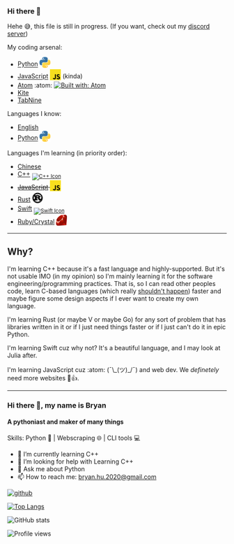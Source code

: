 ### Hi there 👋

Hehe :sweat_smile:, this file is still in progress. (If you want, check out my [discord server](https://discord.gg/7YHfbBUh4n))

My coding arsenal:

 - [Python](https://www.python.org/ "Python's website") <a href="https://www.python.org/" title="Python's website"><sub><img src="python-logo.svg" alt="Python's logo" width="25" height="25"></sub></a> <!--Will change to assets/images/logos/python-logo.svg-->
 - [JavaScript](https://www.ecma-international.org/ "ECMAScript's (JavaScript) surprisingly ugly website") <a href="https://www.ecma-international.org/" title="ECMAScript's (JavaScript) surprisingly ugly website"><sub><img src="javascript-logo.svg" alt="JavaScript's logo" width="25" height="25"></sub></a> <!--Will change to assets/images/logos/javascript-logo.svg--> (kinda)
 - [Atom](https://atom.io/ "Atom's website!") :atom: [![Built with: Atom](https://img.shields.io/badge/Built%20with-Atom-brightgreen?logo=atom)](https://atom.io/)
 - [Kite](https://www.kite.com/ "Kite's Homepage")
 - [TabNine](https://www.tabnine.com/ "TabNine's Homepage")
 
Languages I know:
 - [English](https://www.duolingo.com/course/en/vi/Learn-English "Learn English")
 - [Python](https://www.python.org/ "Python's website") <a href="https://www.python.org/" title="Python's website"><sub><img src="python-logo.svg" alt="Python's logo" width="25" height="25"></sub></a> <!--Will change to assets/images/logos/python-logo.svg-->

Languages I'm learning (in priority order):
 - [Chinese](https://www.duolingo.com/course/zh/en/Learn-Chinese "Learn Chinese")
 - [C++](https://en.wikipedia.org/wiki/C%2B%2B "Wikipedia Article on C++") <a href="https://en.wikipedia.org/wiki/C%2B%2B" title="Wikipedia Article on C++"><sub><img src="https://simpleicons.org/icons/cplusplus.svg" alt="C++ Icon" width="25" height="25"></sub></a>
 - ~~[JavaScript](https://www.ecma-international.org/ "ECMAScript's (JavaScript) surprisingly ugly website") <a href="https://www.ecma-international.org/" title="ECMAScript's (JavaScript) surprisingly ugly website"><sub><img src="javascript-logo.svg" alt="JavaScript's logo" width="25" height="25"></sub></a>~~ <!--Will change to assets/images/logos/javascript-logo.svg-->
 - [Rust](https://www.rust-lang.org/ "Rust's website") <a href="https://www.rust-lang.org/" title="Rust's website"><sub><img src="rust-logo.svg" alt="Rust's logo" width="25" height="25"></sub></a>
 - [Swift](https://developer.apple.com/swift/ "Swift's developer.apple site") <a href="https://developer.apple.com/swift/" title="Swift's developer.apple site"><sub><img src="https://simpleicons.org/icons/swift.svg" alt="Swift Icon" width="25" height="25"></sub></a>
 - [Ruby/Crystal](https://www.ruby-lang.org/ "Ruby's website") <a href="https://www.ruby-lang.org/" title="Ruby's website"><sub><img src="ruby-logo.svg" alt="Ruby's logo" width="25" height="25"></sub></a> <!--Will change to assets/images/logos/ruby-logo.svg-->
---
 
 
## Why?

I'm learning C++ because it's a fast language and highly-supported. But it's not usable IMO (in my opinion) so I'm mainly learning it for the software engineering/programming practices. That is, so I can read other peoples code, learn C-based languages (which really [shouldn't happen][c sucks]) faster and maybe figure some design aspects if I ever want to create my own language.

I'm learning Rust (or maybe V or maybe Go) for any sort of problem that has libraries written in it or if I just need things faster or if I just can't do it in epic Python.

I'm learning Swift cuz why not? It's a beautiful language, and I may look at Julia after.

I'm learning JavaScript cuz :atom: (¯\\\_(ツ)\_/¯) and web dev. We *definetely* need more websites :cowboy_hat_face::+1:.

[c sucks]: https://eev.ee/blog/2016/12/01/lets-stop-copying-c/

---

### Hi there 👋, my name is Bryan
#### A pythoniast and maker of many things

Skills: Python 🐍 | Webscraping 🌐 | CLI tools 💻

- 🌱 I’m currently learning C++ 
- 🤔 I’m looking for help with Learning C++ 
- 💬 Ask me about Python 
- 📫 How to reach me: bryan.hu.2020@gmail.com 


[<img src='https://cdn.jsdelivr.net/npm/simple-icons@3.0.1/icons/github.svg' alt='github' height='40'>](https://github.com/ThatXliner)  

[![Top Langs](https://github-readme-stats.vercel.app/api/top-langs/?username=ThatXliner)](https://github.com/anuraghazra/github-readme-stats)

![GitHub stats](https://github-readme-stats.vercel.app/api?username=ThatXliner&show_icons=true)  

![Profile views](https://gpvc.arturio.dev/ThatXliner)  



<!--
**ThatXliner/ThatXliner** is a ✨ _special_ ✨ repository because its `README.md` (this file) appears on your GitHub profile.

Here are some ideas to get you started:

- 🔭 I’m currently working on ...
- 🌱 I’m currently learning ...
- 👯 I’m looking to collaborate on ...
- 🤔 I’m looking for help with ...
- 💬 Ask me about ...
- 📫 How to reach me: ...
- 😄 Pronouns: ...
- ⚡ Fun fact: ...
-->

